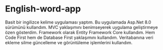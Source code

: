 # English-word-app
Basit bir ingilizce kelime uygulaması yaptım. Bu uygulamada Asp.Net 8.0 sürümünü kullandım. MVC yaklaşımını benimseyerek uygulama geliştirmeye özen gösterdim. Framework olarak Entity Framework Core kullandım. Hem Code First hem de Database First yaklaşımını kullandım. Veritabanına veri ekleme silme güncelleme ve görüntüleme işlemlerini kullandım. 

